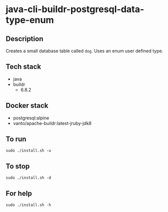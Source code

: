 # java-cli-buildr-postgresql-data-type-enum

## Description
Creates a small database table
called `dog`. Uses an enum user defined type.

## Tech stack
- java
- buildr
  - 6.8.2

## Docker stack
- postgresql:alpine
- vanto/apache-buildr:latest-jruby-jdk8

## To run
`sudo ./install.sh -u`

## To stop
`sudo ./install.sh -d`

## For help
`sudo ./install.sh -h`
